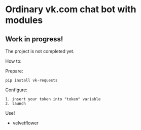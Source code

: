 # Ordinary vk.com chat bot with modules


<h2>Work in progress!</h2>
The project is not completed yet.



How to:

Prepare:

	pip install vk-requests
	
Configure:

	1. insert your token into "token" variable
	2. launch

Use!

- velvetflower
